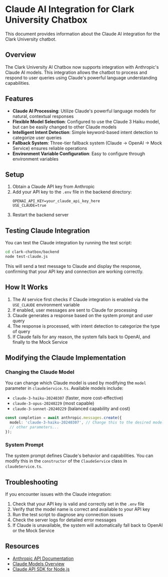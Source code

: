 # Claude AI Integration for Clark University Chatbox

This document provides information about the Claude AI integration for the Clark University chatbot.

## Overview

The Clark University AI Chatbox now supports integration with Anthropic's Claude AI models. This integration allows the chatbot to process and respond to user queries using Claude's powerful language understanding capabilities.

## Features

- **Claude AI Processing**: Utilize Claude's powerful language models for natural, contextual responses
- **Flexible Model Selection**: Configured to use the Claude 3 Haiku model, but can be easily changed to other Claude models
- **Intelligent Intent Detection**: Simple keyword-based intent detection to categorize user queries
- **Fallback System**: Three-tier fallback system (Claude → OpenAI → Mock Service) ensures reliable operations
- **Environment Variable Configuration**: Easy to configure through environment variables

## Setup

1. Obtain a Claude API key from Anthropic
2. Add your API key to the `.env` file in the backend directory:
   ```
   OPENAI_API_KEY=your_claude_api_key_here
   USE_CLAUDE=true
   ```
3. Restart the backend server

## Testing Claude Integration

You can test the Claude integration by running the test script:

```bash
cd clark-chatbox/backend
node test-claude.js
```

This will send a test message to Claude and display the response, confirming that your API key and connection are working correctly.

## How It Works

1. The AI service first checks if Claude integration is enabled via the `USE_CLAUDE` environment variable
2. If enabled, user messages are sent to Claude for processing
3. Claude generates a response based on the system prompt and user query
4. The response is processed, with intent detection to categorize the type of query
5. If Claude fails for any reason, the system falls back to OpenAI, and finally to the Mock Service

## Modifying the Claude Implementation

### Changing the Claude Model

You can change which Claude model is used by modifying the `model` parameter in `claudeService.ts`. Available models include:

- `claude-3-haiku-20240307` (faster, more cost-effective)
- `claude-3-opus-20240229` (most capable)
- `claude-3-sonnet-20240229` (balanced capability and cost)

```typescript
const completion = await anthropic.messages.create({
  model: 'claude-3-haiku-20240307', // Change this to the desired model
  // other parameters...
});
```

### System Prompt

The system prompt defines Claude's behavior and capabilities. You can modify this in the `constructor` of the `ClaudeService` class in `claudeService.ts`.

## Troubleshooting

If you encounter issues with the Claude integration:

1. Check that your API key is valid and correctly set in the `.env` file
2. Verify that the model name is correct and available to your API key
3. Run the test script to diagnose any connection issues
4. Check the server logs for detailed error messages
5. If Claude is unavailable, the system will automatically fall back to OpenAI or the Mock Service

## Resources

- [Anthropic API Documentation](https://docs.anthropic.com/claude/reference/getting-started-with-the-api)
- [Claude Models Overview](https://www.anthropic.com/claude)
- [Claude API SDK for Node.js](https://github.com/anthropics/anthropic-sdk-typescript)
